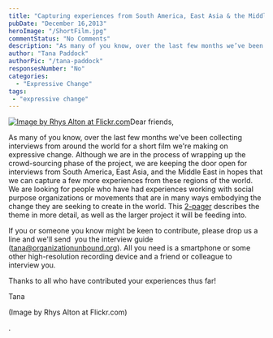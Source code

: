 ```yaml
---
title: "Capturing experiences from South America, East Asia & the Middle East"
pubDate: "December 16,2013"
heroImage: "/ShortFilm.jpg"
commentStatus: "No Comments"
description: "As many of you know, over the last few months we’ve been collecting interviews from around the world for a short film we’re making on expressive change. Although we are in the process of wrapping up the crowd-sourcing phase of the project, we are keeping the door open for interviews from South America, East Asia, and the Middle East in hopes that [. . .]"
author: "Tana Paddock"
authorPic: "/tana-paddock"
responsesNumber: "No"
categories: 
  - "Expressive Change"
tags:
 - "expressive change"
---
```


[![](https://organizationunbound.org/wp-content/uploads/2013/12/ShortFilm-300x232.jpg "Image by Rhys Alton at Flickr.com")](https://organizationunbound.org/wp-content/uploads/2013/12/ShortFilm.jpg)Dear friends,

As many of you know, over the last few months we've been collecting interviews from around the world for a short film we're making on expressive change. Although we are in the process of wrapping up the crowd-sourcing phase of the project, we are keeping the door open for interviews from South America, East Asia, and the Middle East in hopes that we can capture a few more experiences from these regions of the world. We are looking for people who have had experiences working with social purpose organizations or movements that are in many ways embodying the change they are seeking to create in the world. This [2-pager](https://docs.google.com/document/d/1dksW1j3oHWMGaccoC1bhw7WxTfvu70dxLm5b5GgEce0/edit?usp=sharing) describes the theme in more detail, as well as the larger project it will be feeding into.

If you or someone you know might be keen to contribute, please drop us a line and we'll send  you the interview guide (tana@organizationunbound.org). All you need is a smartphone or some other high-resolution recording device and a friend or colleague to interview you.

Thanks to all who have contributed your experiences thus far!

Tana 

(Image by Rhys Alton at Flickr.com)

.
